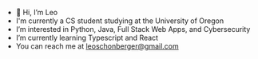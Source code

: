 - 👋 Hi, I’m Leo
- I'm currently a CS student studying at the University of Oregon
- I’m interested in Python, Java, Full Stack Web Apps, and Cybersecurity
- I’m currently learning Typescript and React
- You can reach me at leoschonberger@gmail.com

